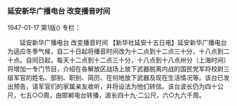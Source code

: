 ### 延安新华广播电台  改变播音时间

1947-01-17
第1版()
专栏：

　　延安新华广播电台
    改变播音时间
    【新华社延安十五日电】延安新华广播电台为适应冬季气候，自二十日起将播音时间改为十二点到十二点三十分，十八点到二十点。自同日起，每天十二点到十二点三十分，十八点到十八点卅分（上海时间）将增加一专门节目，介绍在各解放区战场上放下武器脱离内战的国民党军将校尉三级军官的姓名、部别、职别、简历、在何地放下武器及现在生活情况等。该台已发出预告，请军官们的家属亲友收听，并将设法为他们转信。该台波长仍为四十公尺，七五○○周，由邯郸电台转播，波长四十九·二公尺，六○九六千周。
